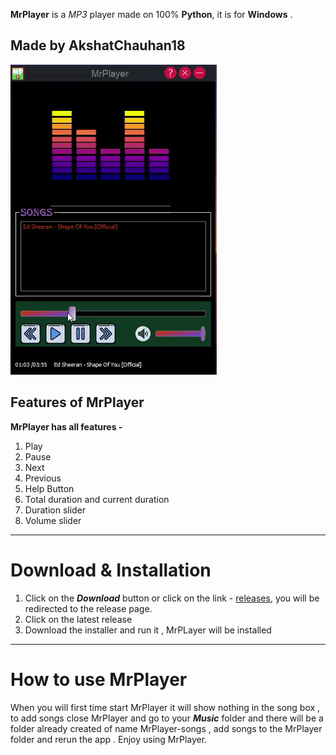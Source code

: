 

**MrPlayer** is a _MP3_ player made on 100% **Python**, it is for **Windows** .

Made by AkshatChauhan18
---
![GIF](mrplayergif.gif "GIF")
## Features of MrPlayer

**MrPlayer has all features -**

1. Play
2. Pause
3. Next
4. Previous
5. Help Button
6. Total duration and current duration
7. Duration slider
8. Volume slider

---
# Download & Installation
1. Click on the **_Download_** button or click on the link - [releases](https://www.github.com/AkshatChauhan18/Mrplayer/releases), you will be redirected to the release page.
2. Click on the latest release
3. Download the installer and run it , MrPLayer will be installed 

---
# How to use MrPlayer

When you will first time start MrPlayer it will show nothing in the song box ,
to add songs close MrPlayer and go to your ***Music*** folder
and there will be a folder already created of name MrPlayer-songs , add songs
to the MrPlayer folder and rerun the app . Enjoy using MrPlayer. 
